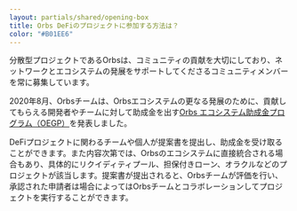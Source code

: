 ```yaml
---
layout: partials/shared/opening-box
title: Orbs DeFiのプロジェクトに参加する方法は？
color: "#B01EE6"
---
```


分散型プロジェクトであるOrbsは、コミュニティの貢献を大切にしており、ネットワークとエコシステムの発展をサポートしてくださるコミュニティメンバーを常に募集しています。

2020年8月、Orbsチームは、Orbsエコシステムの更なる発展のために、貢献してもらえる開発者やチームに対して助成金を出す[Orbs エコシステム助成金プログラム（OEGP）](white-papers/orbs-grant-program)を発表しました。

DeFiプロジェクトに関わるチームや個人が提案書を提出し、助成金を受け取ることができます。また内容次第では、Orbsのエコシステムに直接統合される場合もあり、具体的にリクイディティプール、担保付きローン、オラクルなどのプロジェクトが該当します。提案書が提出されると、Orbsチームが評価を行い、承認された申請者は場合によってはOrbsチームとコラボレーションしてプロジェクトを実行することができます。		
